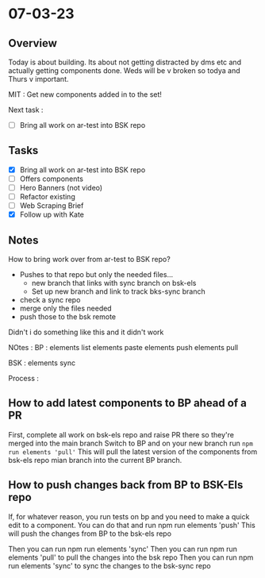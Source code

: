# 07-03-23

## Overview

Today is about building. Its about not getting distracted by dms etc and actually getting components done. Weds will be v broken so todya and Thurs v important.

MIT :
Get new components added in to the set!

Next task :
- [ ] Bring all work on ar-test into BSK repo

## Tasks
- [x] Bring all work on ar-test into BSK repo
- [ ] Offers components
- [ ] Hero Banners (not video)
- [ ] Refactor existing
- [ ] Web Scraping Brief
- [x] Follow up with Kate

## Notes

How to bring work over from ar-test to BSK repo?
- Pushes to that repo but only the needed files...
    - new branch that links with sync branch on bsk-els
    - Set up new branch and link to track bks-sync branch
- check a sync repo
- merge only the files needed
- push those to the bsk remote

Didn't i do something like this and it didn't work


NOtes :
BP :
elements list
elements paste
elements push
elements pull


BSK :
elements sync

Process :

## How to add latest components to BP ahead of a PR
First, complete all work on bsk-els repo and raise PR there so they're merged into the main branch
Switch to BP and on your new branch run `npm run elements 'pull'`
This will pull the latest version of the components from bsk-els repo mian branch into the current BP branch.

## How to push changes back from BP to BSK-Els repo
If, for whatever reason, you run tests on bp and you need to make a quick edit to a component. You can do that and run npm run elements 'push'
This will push the changes from BP to the bsk-els repo


Then you can run npm run elements 'sync'
Then you can run npm run elements 'pull' to pull the changes into the bsk repo
Then you can run npm run elements 'sync' to sync the changes to the bsk-sync repo
